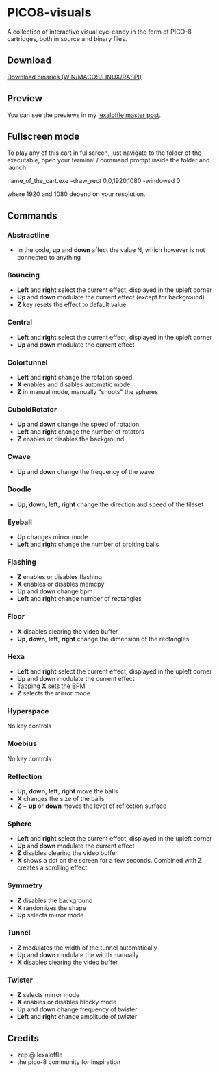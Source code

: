 # PICO8-visuals

A collection of interactive visual eye-candy in the form of PICO-8 cartridges, both in source and binary files.

## Download 

<a href="https://github.com/Merutochan/PICO8-visuals/releases/">Download binaries (WIN/MACOS/LINUX/RASPI)</a>

## Preview
You can see the previews in my <a href="https://www.lexaloffle.com/bbs/?tid=37599">lexaloffle master post</a>.

## Fullscreen mode
To play any of this cart in fullscreen, just navigate to the folder of the executable, open your terminal / command prompt inside the folder and launch:

name_of_the_cart.exe -draw_rect 0,0,1920,1080 -windowed 0

where 1920 and 1080 depend on your resolution.

## Commands
### Abstractline

- In the code, **up** and **down** affect the value N, which however is not connected to anything

### Bouncing

- **Left** and **right** select the current effect, displayed in the upleft corner
- **Up** and **down** modulate the current effect (except for background)
- **Z** key resets the effect to default value

### Central

- **Left** and **right** select the current effect, displayed in the upleft corner
- **Up** and **down** modulate the current effect

### Colortunnel

- **Left** and **right** change the rotation speed.
- **X** enables and disables automatic mode
- **Z** in manual mode, manually "shoots" the spheres

### CuboidRotator

- **Up** and **down** change the speed of rotation
- **Left** and **right** change the number of rotators
- **Z** enables or disables the background

### Cwave

- **Up** and **down** change the frequency of the wave

### Doodle

- **Up**, **down**, **left**, **right** change the direction and speed of the tileset

### Eyeball

- **Up** changes mirror mode
- **Left** and **right** change the number of orbiting balls

### Flashing

- **Z** enables or disables flashing
- **X** enables or disables memcpy
- **Up** and **down** change bpm
- **Left** and **right** change number of rectangles

### Floor

- **X** disables clearing the video buffer
- **Up**, **down**, **left**, **right** change the dimension of the rectangles

### Hexa

- **Left** and **right** select the current effect, displayed in the upleft corner
- **Up** and **down** modulate the current effect
- Tapping **X** sets the BPM
- **Z** selects the mirror mode

### Hyperspace
No key controls

### Moebius
No key controls

### Reflection
- **Up**, **down**, **left**, **right** move the balls
- **X** changes the size of the balls
- **Z** + **up** or **down** moves the level of reflection surface

### Sphere
- **Left** and **right** select the current effect, displayed in the upleft corner
- **Up** and **down** modulate the current effect
- **Z** disables clearing the video buffer
- **X** shows a dot on the screen for a few seconds. Combined with Z creates a scrolling effect.

### Symmetry
- **Z** disables the background
- **X** randomizes the shape
- **Up** selects mirror mode

### Tunnel
- **Z** modulates the width of the tunnel automatically
- **Up** and **down** modulate the width manually
- **X** disables clearing the video buffer

### Twister
- **Z** selects mirror mode
- **X** enables or disables blocky mode
- **Up** and **down** change frequency of twister
- **Left** and **right** change amplitude of twister

## Credits
- zep @ lexaloffle
- the pico-8 community for inspiration

